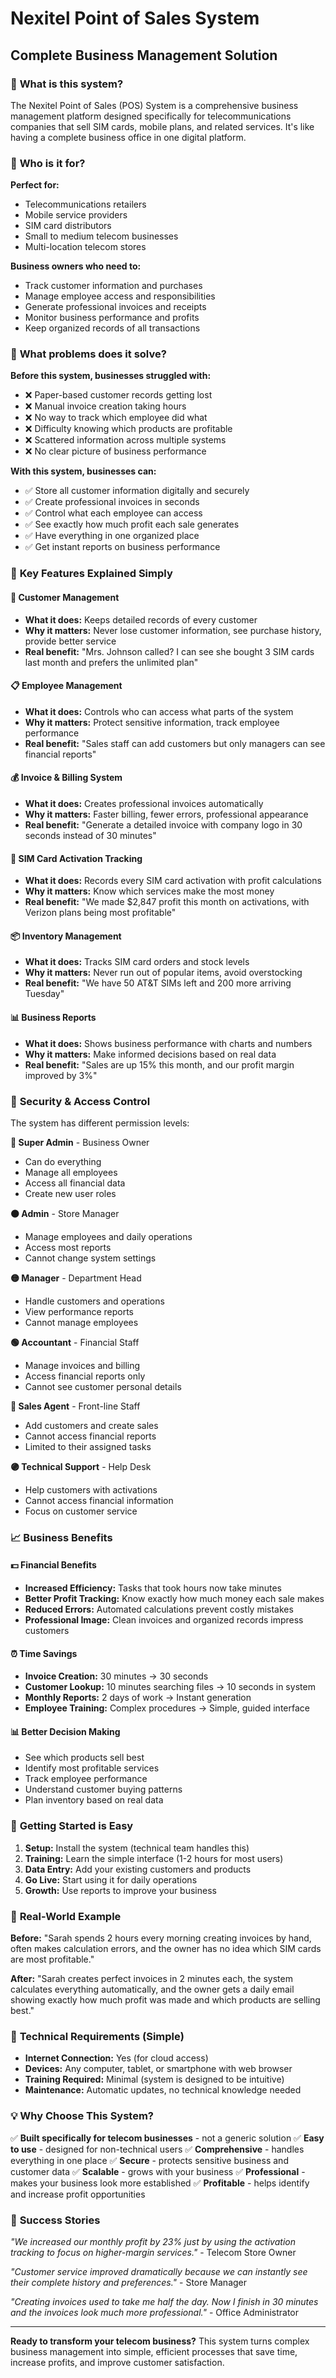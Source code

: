 # Nexitel Point of Sales System
## Complete Business Management Solution

### 🏢 **What is this system?**

The Nexitel Point of Sales (POS) System is a comprehensive business management platform designed specifically for telecommunications companies that sell SIM cards, mobile plans, and related services. It's like having a complete business office in one digital platform.

### 🎯 **Who is it for?**

**Perfect for:**
- Telecommunications retailers
- Mobile service providers
- SIM card distributors
- Small to medium telecom businesses
- Multi-location telecom stores

**Business owners who need to:**
- Track customer information and purchases
- Manage employee access and responsibilities
- Generate professional invoices and receipts
- Monitor business performance and profits
- Keep organized records of all transactions

### 💼 **What problems does it solve?**

**Before this system, businesses struggled with:**
- ❌ Paper-based customer records getting lost
- ❌ Manual invoice creation taking hours
- ❌ No way to track which employee did what
- ❌ Difficulty knowing which products are profitable
- ❌ Scattered information across multiple systems
- ❌ No clear picture of business performance

**With this system, businesses can:**
- ✅ Store all customer information digitally and securely
- ✅ Create professional invoices in seconds
- ✅ Control what each employee can access
- ✅ See exactly how much profit each sale generates
- ✅ Have everything in one organized place
- ✅ Get instant reports on business performance

### 🌟 **Key Features Explained Simply**

#### **👥 Customer Management**
- **What it does:** Keeps detailed records of every customer
- **Why it matters:** Never lose customer information, see purchase history, provide better service
- **Real benefit:** "Mrs. Johnson called? I can see she bought 3 SIM cards last month and prefers the unlimited plan"

#### **📋 Employee Management** 
- **What it does:** Controls who can access what parts of the system
- **Why it matters:** Protect sensitive information, track employee performance
- **Real benefit:** "Sales staff can add customers but only managers can see financial reports"

#### **💰 Invoice & Billing System**
- **What it does:** Creates professional invoices automatically
- **Why it matters:** Faster billing, fewer errors, professional appearance
- **Real benefit:** "Generate a detailed invoice with company logo in 30 seconds instead of 30 minutes"

#### **📱 SIM Card Activation Tracking**
- **What it does:** Records every SIM card activation with profit calculations
- **Why it matters:** Know which services make the most money
- **Real benefit:** "We made $2,847 profit this month on activations, with Verizon plans being most profitable"

#### **📦 Inventory Management**
- **What it does:** Tracks SIM card orders and stock levels
- **Why it matters:** Never run out of popular items, avoid overstocking
- **Real benefit:** "We have 50 AT&T SIMs left and 200 more arriving Tuesday"

#### **📊 Business Reports**
- **What it does:** Shows business performance with charts and numbers
- **Why it matters:** Make informed decisions based on real data
- **Real benefit:** "Sales are up 15% this month, and our profit margin improved by 3%"

### 🔐 **Security & Access Control**

The system has different permission levels:

**🔴 Super Admin** - Business Owner
- Can do everything
- Manage all employees
- Access all financial data
- Create new user roles

**🟠 Admin** - Store Manager  
- Manage employees and daily operations
- Access most reports
- Cannot change system settings

**🟡 Manager** - Department Head
- Handle customers and operations
- View performance reports
- Cannot manage employees

**🟢 Accountant** - Financial Staff
- Manage invoices and billing
- Access financial reports only
- Cannot see customer personal details

**🔵 Sales Agent** - Front-line Staff
- Add customers and create sales
- Cannot access financial reports
- Limited to their assigned tasks

**🟣 Technical Support** - Help Desk
- Help customers with activations
- Cannot access financial information
- Focus on customer service

### 📈 **Business Benefits**

#### **💵 Financial Benefits**
- **Increased Efficiency:** Tasks that took hours now take minutes
- **Better Profit Tracking:** Know exactly how much money each sale makes
- **Reduced Errors:** Automated calculations prevent costly mistakes
- **Professional Image:** Clean invoices and organized records impress customers

#### **⏰ Time Savings**
- **Invoice Creation:** 30 minutes → 30 seconds
- **Customer Lookup:** 10 minutes searching files → 10 seconds in system
- **Monthly Reports:** 2 days of work → Instant generation
- **Employee Training:** Complex procedures → Simple, guided interface

#### **📊 Better Decision Making**
- See which products sell best
- Identify most profitable services
- Track employee performance
- Understand customer buying patterns
- Plan inventory based on real data

### 🚀 **Getting Started is Easy**

1. **Setup:** Install the system (technical team handles this)
2. **Training:** Learn the simple interface (1-2 hours for most users)
3. **Data Entry:** Add your existing customers and products
4. **Go Live:** Start using it for daily operations
5. **Growth:** Use reports to improve your business

### 🎯 **Real-World Example**

**Before:** 
"Sarah spends 2 hours every morning creating invoices by hand, often makes calculation errors, and the owner has no idea which SIM cards are most profitable."

**After:** 
"Sarah creates perfect invoices in 2 minutes each, the system calculates everything automatically, and the owner gets a daily email showing exactly how much profit was made and which products are selling best."

### 🔧 **Technical Requirements (Simple)**

- **Internet Connection:** Yes (for cloud access)
- **Devices:** Any computer, tablet, or smartphone with web browser
- **Training Required:** Minimal (system is designed to be intuitive)
- **Maintenance:** Automatic updates, no technical knowledge needed

### 💡 **Why Choose This System?**

✅ **Built specifically for telecom businesses** - not a generic solution
✅ **Easy to use** - designed for non-technical users
✅ **Comprehensive** - handles everything in one place
✅ **Secure** - protects sensitive business and customer data
✅ **Scalable** - grows with your business
✅ **Professional** - makes your business look more established
✅ **Profitable** - helps identify and increase profit opportunities

### 🎉 **Success Stories**

*"We increased our monthly profit by 23% just by using the activation tracking to focus on higher-margin services."* - Telecom Store Owner

*"Customer service improved dramatically because we can instantly see their complete history and preferences."* - Store Manager

*"Creating invoices used to take me half the day. Now I finish in 30 minutes and the invoices look much more professional."* - Office Administrator

---

**Ready to transform your telecom business?** This system turns complex business management into simple, efficient processes that save time, increase profits, and improve customer satisfaction.
